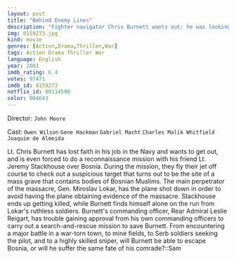 ```yaml
---
layout: post
title: "Behind Enemy Lines"
description: "Fighter navigator Chris Burnett wants out: he was looking for something more than the boring recon missions he's been flying. He finds himself flying the lone Christmas day mission over war-torn Bosnia. But when he talks pilot Stackhouse into flying slightly off-course to check out an interesting target, the two get shot down. Burnett is soon alone, trying to outrun a pursuing army, while commanding officer Reigert finds his rescue operation hamstrung by politics, forcing Burnett to run far out of his way..."
img: 0159273.jpg
kind: movie
genres: [Action,Drama,Thriller,War]
tags: Action Drama Thriller War 
language: English
year: 2001
imdb_rating: 6.4
votes: 97471
imdb_id: 0159273
netflix_id: 80114588
color: 004643
---
```

Director: `John Moore`  

Cast: `Owen Wilson` `Gene Hackman` `Gabriel Macht` `Charles Malik Whitfield` `Joaquim de Almeida` 

Lt. Chris Burnett has lost faith in his job in the Navy and wants to get out, and is even forced to do a reconnaissance mission with his friend Lt. Jeremy Stackhouse over Bosnia. During the mission, they fly their jet off course to check out a suspicious target that turns out to be the site of a mass grave that contains bodies of Bosnian Muslims. The main perpetrator of the massacre, Gen. Miroslav Lokar, has the plane shot down in order to avoid having the plane obtaining evidence of the massacre. Stackhouse ends up getting killed, while Burnett finds himself alone on the run from Lokar's ruthless soldiers. Burnett's commanding officer, Rear Admiral Leslie Reigart, has trouble gaining approval from his own commanding officers to carry out a search-and-rescue mission to save Burnett. From encountering a major battle in a war-torn town, to mine fields, to Serb soldiers seeking the pilot, and to a highly skilled sniper, will Burnett be able to escape Bosnia, or will he suffer the same fate of his comrade?::Sam